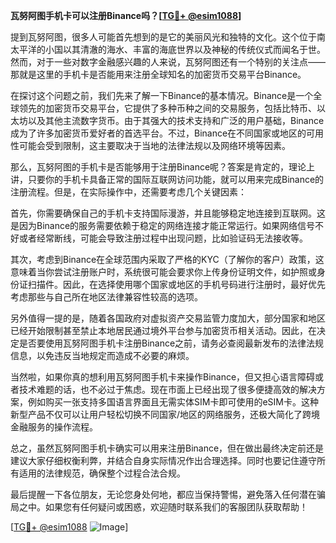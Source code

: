 **瓦努阿图手机卡可以注册Binance吗？[[TG💪+ @esim1088](https://t.me/s/esim1088)]**

提到瓦努阿图，很多人可能首先想到的是它的美丽风光和独特的文化。这个位于南太平洋的小国以其清澈的海水、丰富的海底世界以及神秘的传统仪式而闻名于世。然而，对于一些对数字金融感兴趣的人来说，瓦努阿图还有一个特别的关注点——那就是这里的手机卡是否能用来注册全球知名的加密货币交易平台Binance。

在探讨这个问题之前，我们先来了解一下Binance的基本情况。Binance是一个全球领先的加密货币交易平台，它提供了多种币种之间的交易服务，包括比特币、以太坊以及其他主流数字货币。由于其强大的技术支持和广泛的用户基础，Binance成为了许多加密货币爱好者的首选平台。不过，Binance在不同国家或地区的可用性可能会受到限制，这主要取决于当地的法律法规以及网络环境等因素。

那么，瓦努阿图的手机卡是否能够用于注册Binance呢？答案是肯定的，理论上讲，只要你的手机卡具备正常的国际互联网访问功能，就可以用来完成Binance的注册流程。但是，在实际操作中，还需要考虑几个关键因素：

首先，你需要确保自己的手机卡支持国际漫游，并且能够稳定地连接到互联网。这是因为Binance的服务需要依赖于稳定的网络连接才能正常运行。如果网络信号不好或者经常断线，可能会导致注册过程中出现问题，比如验证码无法接收等。

其次，考虑到Binance在全球范围内采取了严格的KYC（了解你的客户）政策，这意味着当你尝试注册账户时，系统很可能会要求你上传身份证明文件，如护照或身份证扫描件。因此，在选择使用哪个国家或地区的手机号码进行注册时，最好优先考虑那些与自己所在地区法律兼容性较高的选项。

另外值得一提的是，随着各国政府对虚拟资产交易监管力度加大，部分国家和地区已经开始限制甚至禁止本地居民通过境外平台参与加密货币相关活动。因此，在决定是否要使用瓦努阿图手机卡注册Binance之前，请务必查阅最新发布的法律法规信息，以免违反当地规定而造成不必要的麻烦。

当然啦，如果你真的想利用瓦努阿图手机卡来操作Binance，但又担心语言障碍或者技术难题的话，也不必过于焦虑。现在市面上已经出现了很多便捷高效的解决方案，例如购买一张支持多国语言界面且无需实体SIM卡即可使用的eSIM卡。这种新型产品不仅可以让用户轻松切换不同国家/地区的网络服务，还极大简化了跨境金融服务的操作流程。

总之，虽然瓦努阿图手机卡确实可以用来注册Binance，但在做出最终决定前还是建议大家仔细权衡利弊，并结合自身实际情况作出合理选择。同时也要记住遵守所有适用的法律规范，确保整个过程合法合规。

最后提醒一下各位朋友，无论您身处何地，都应当保持警惕，避免落入任何潜在骗局之中。如果您有任何疑问或困惑，欢迎随时联系我们的客服团队获取帮助！

[[TG💪+ @esim1088](https://t.me/s/esim1088) ![Image](https://i.postimg.cc/4NQfJmqS/Snipaste-2025-05-13-00-14-12.png)]